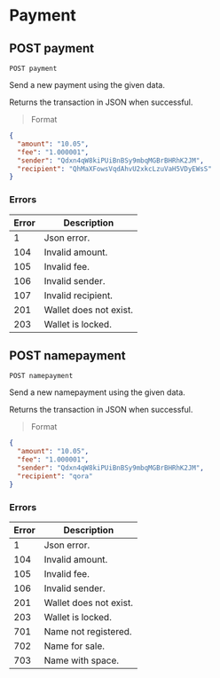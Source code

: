 # Payment

## POST payment

```shell
POST payment
```

Send a new payment using the given data.

Returns the transaction in JSON when successful.

> Format

```json
{
  "amount": "10.05",
  "fee": "1.000001",
  "sender": "Qdxn4qW8kiPUiBnBSy9mbqMGBrBHRhK2JM",
  "recipient": "QhMaXFowsVqdAhvU2xkcLzuVaH5VDyEWsS"
}
```
### Errors

| Error | Description |
| --- | --- |
| 1 | Json error. |
| 104 | Invalid amount. |
| 105 | Invalid fee. |
| 106 | Invalid sender. |
| 107 | Invalid recipient. |
| 201 | Wallet does not exist. |
| 203 | Wallet is locked. |

## POST namepayment

```shell
POST namepayment
```

Send a new namepayment using the given data.

Returns the transaction in JSON when successful.

> Format

```json
{
  "amount": "10.05",
  "fee": "1.000001",
  "sender": "Qdxn4qW8kiPUiBnBSy9mbqMGBrBHRhK2JM",
  "recipient": "qora"
}
```
### Errors

| Error | Description |
| --- | --- |
| 1 | Json error. |
| 104 | Invalid amount. |
| 105 | Invalid fee. |
| 106 | Invalid sender. |
| 201 | Wallet does not exist. |
| 203 | Wallet is locked. |
| 701 | Name not registered. |
| 702 | Name for sale. |
| 703 | Name with space. |
